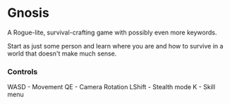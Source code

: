 # Gnosis

A Rogue-lite, survival-crafting game with possibly even more keywords.


Start as just some person and learn where you are and how to survive in a world that doesn't make much sense.


### Controls
WASD - Movement
QE   - Camera Rotation
LShift - Stealth mode
K - Skill menu

